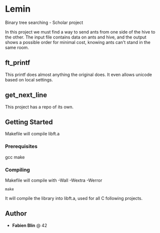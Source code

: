 # Lemin

Binary tree searching - Scholar project

In this project we must find a way to send ants from one side of the hive to the other.
The input file contains data on ants and hive, and the output shows a possible order for minimal cost, knowing ants can't stand in the same room.
## ft_printf

This printf does almost anything the original does. It even allows unicode based on local settings.

## get_next_line

This project has a repo of its own.

## Getting Started

Makefile will compile libft.a

### Prerequisites

gcc
make

### Compiling

Makefile will compile with -Wall -Wextra -Werror

```
make
```

It will compile the library into libft.a, used for all C following projects.

## Author

* **Fabien Blin** @ 42
